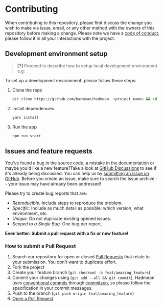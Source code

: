 # Contributing

When contributing to this repository, please first discuss the change you wish to make via issue, email, or any other method with the owners of this repository before making a change.
Please note we have a [code of conduct](CODE_OF_CONDUCT.md), please follow it in all your interactions with the project.

## Development environment setup

> **[?]**
> Proceed to describe how to setup local development environment.
> e.g:

To set up a development environment, please follow these steps:

1. Clone the repo

   ```sh
   git clone https://github.com/hadmean/hadmean  <project_name> && cd <project_name>
   ```

2. Install dependencies

   ```sh
   yarn install
   ```

3. Run the app

   ```sh
   npm run start
   ```


## Issues and feature requests

You've found a bug in the source code, a mistake in the documentation or maybe you'd like a new feature?Take a look at [GitHub Discussions](https://github.com/hadmean/hadmean/discussions) to see if it's already being discussed.  You can help us by [submitting an issue on GitHub](https://github.com/hadmean/hadmean/issues). Before you create an issue, make sure to search the issue archive -- your issue may have already been addressed!

Please try to create bug reports that are:

- _Reproducible._ Include steps to reproduce the problem.
- _Specific._ Include as much detail as possible: which version, what environment, etc.
- _Unique._ Do not duplicate existing opened issues.
- _Scoped to a Single Bug._ One bug per report.

**Even better: Submit a pull request with a fix or new feature!**

### How to submit a Pull Request

1. Search our repository for open or closed
   [Pull Requests](https://github.com/hadmean/hadmean/pulls)
   that relate to your submission. You don't want to duplicate effort.
2. Fork the project
3. Create your feature branch (`git checkout -b feat/amazing_feature`)
4. Commit your changes using (`git add --all && git commit`). Hadmean uses [conventional commits](https://www.conventionalcommits.org) through [commitzen](http://commitizen.github.io/cz-cli/), so please follow the specification in your commit messages.
5. Push to the branch (`git push origin feat/amazing_feature`)
6. [Open a Pull Request](https://github.com/hadmean/hadmean/compare?expand=1)
